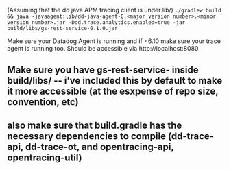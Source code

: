 (Assuming that the dd java APM tracing client is under lib/)
`./gradlew build && java -javaagent:lib/dd-java-agent-0.<major version number>.<minor version number>.jar -Ddd.trace.analytics.enabled=true -jar build/libs/gs-rest-service-0.1.0.jar`

Make sure your Datadog Agent is running and if <6.10 make sure your trace agent is running too. Should be accessible via http://localhost:8080

## Make sure you have gs-rest-service-<version number> inside build/libs/ -- i've included this by default to make it more accessible (at the esxpense of repo size, convention, etc)
## also make sure that build.gradle has the necessary dependencies to compile (dd-trace-api, dd-trace-ot, and opentracing-api, opentracing-util)
